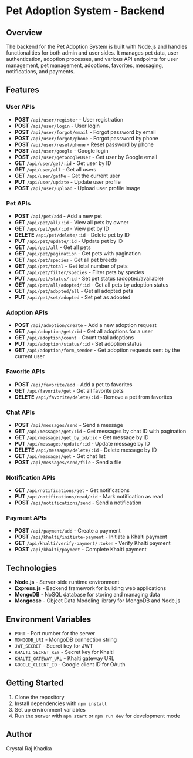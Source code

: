 # Pet Adoption System - Backend

## Overview

The backend for the Pet Adoption System is built with Node.js and handles
functionalities for both admin and user sides. It manages pet data, user
authentication, adoption processes, and various API endpoints for user
management, pet management, adoptions, favorites, messaging, notifications, and
payments.

## Features

### User APIs

- **POST** `/api/user/register` - User registration
- **POST** `/api/user/login` - User login
- **POST** `/api/user/forgot/email` - Forgot password by email
- **POST** `/api/user/forgot/phone` - Forgot password by phone
- **POST** `/api/user/reset/phone` - Reset password by phone
- **POST** `/api/user/google` - Google login
- **POST** `/api/user/getGoogleUser` - Get user by Google email
- **GET** `/api/user/get/:id` - Get user by ID
- **GET** `/api/user/all` - Get all users
- **GET** `/api/user/getMe` - Get the current user
- **PUT** `/api/user/update` - Update user profile
- **POST** `/api/user/upload` - Upload user profile image

### Pet APIs

- **POST** `/api/pet/add` - Add a new pet
- **GET** `/api/pet/all/:id` - View all pets by owner
- **GET** `/api/pet/get/:id` - View pet by ID
- **DELETE** `/api/pet/delete/:id` - Delete pet by ID
- **PUT** `/api/pet/update/:id` - Update pet by ID
- **GET** `/api/pet/all` - Get all pets
- **GET** `/api/pet/pagination` - Get pets with pagination
- **GET** `/api/pet/species` - Get all pet breeds
- **GET** `/api/pet/total` - Get total number of pets
- **GET** `/api/pet/filter/species` - Filter pets by species
- **PUT** `/api/pet/status/:id` - Set pet status (adopted/available)
- **GET** `/api/pet/all/adopted/:id` - Get all pets by adoption status
- **GET** `/api/pet/adopted/all` - Get all adopted pets
- **PUT** `/api/pet/set/adopted` - Set pet as adopted

### Adoption APIs

- **POST** `/api/adoption/create` - Add a new adoption request
- **GET** `/api/adoption/get/:id` - Get all adoptions for a user
- **GET** `/api/adoption/count` - Count total adoptions
- **PUT** `/api/adoption/status/:id` - Set adoption status
- **GET** `/api/adoption/form_sender` - Get adoption requests sent by the
  current user

### Favorite APIs

- **POST** `/api/favorite/add` - Add a pet to favorites
- **GET** `/api/favorite/get` - Get all favorite pets
- **DELETE** `/api/favorite/delete/:id` - Remove a pet from favorites

### Chat APIs

- **POST** `/api/messages/send` - Send a message
- **GET** `/api/messages/get/:id` - Get messages by chat ID with pagination
- **GET** `/api/messages/get_by_id/:id` - Get message by ID
- **PUT** `/api/messages/update/:id` - Update message by ID
- **DELETE** `/api/messages/delete/:id` - Delete message by ID
- **GET** `/api/messages/get` - Get chat list
- **POST** `/api/messages/send/file` - Send a file

### Notification APIs

- **GET** `/api/notifications/get` - Get notifications
- **PUT** `/api/notifications/read/:id` - Mark notification as read
- **POST** `/api/notifications/send` - Send a notification

### Payment APIs

- **POST** `/api/payment/add` - Create a payment
- **POST** `/api/khalti/initiate-payment` - Initiate a Khalti payment
- **GET** `/api/khalti/verify-payment/:token` - Verify Khalti payment
- **POST** `/api/khalti/payment` - Complete Khalti payment

## Technologies

- **Node.js** - Server-side runtime environment
- **Express.js** - Backend framework for building web applications
- **MongoDB** - NoSQL database for storing and managing data
- **Mongoose** - Object Data Modeling library for MongoDB and Node.js

## Environment Variables

- `PORT` - Port number for the server
- `MONGODB_URI` - MongoDB connection string
- `JWT_SECRET` - Secret key for JWT
- `KHALTI_SECRET_KEY` - Secret key for Khalti
- `KHALTI_GATEWAY_URL` - Khalti gateway URL
- `GOOGLE_CLIENT_ID` - Google client ID for OAuth

## Getting Started

1. Clone the repository
2. Install dependencies with `npm install`
3. Set up environment variables
4. Run the server with `npm start` or `npm run dev` for development mode

## Author

Crystal Raj Khadka

